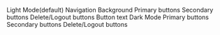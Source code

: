 Light Mode(default)
	Navigation
	Background
	Primary buttons
	Secondary buttons
	Delete/Logout buttons
	Button text
Dark Mode
	Primary buttons
	Secondary buttons
	Delete/Logout buttons
